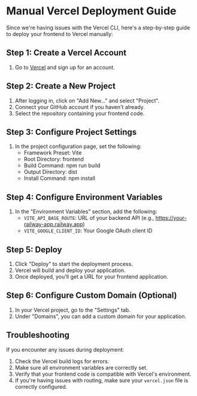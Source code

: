 # Manual Vercel Deployment Guide

Since we're having issues with the Vercel CLI, here's a step-by-step guide to deploy your frontend to Vercel manually:

## Step 1: Create a Vercel Account

1. Go to [Vercel](https://vercel.com/) and sign up for an account.

## Step 2: Create a New Project

1. After logging in, click on "Add New..." and select "Project".
2. Connect your GitHub account if you haven't already.
3. Select the repository containing your frontend code.

## Step 3: Configure Project Settings

1. In the project configuration page, set the following:
   - Framework Preset: Vite
   - Root Directory: frontend
   - Build Command: npm run build
   - Output Directory: dist
   - Install Command: npm install

## Step 4: Configure Environment Variables

1. In the "Environment Variables" section, add the following:
   - `VITE_API_BASE_ROUTE`: URL of your backend API (e.g., https://your-railway-app.railway.app)
   - `VITE_GOOGLE_CLIENT_ID`: Your Google OAuth client ID

## Step 5: Deploy

1. Click "Deploy" to start the deployment process.
2. Vercel will build and deploy your application.
3. Once deployed, you'll get a URL for your frontend application.

## Step 6: Configure Custom Domain (Optional)

1. In your Vercel project, go to the "Settings" tab.
2. Under "Domains", you can add a custom domain for your application.

## Troubleshooting

If you encounter any issues during deployment:

1. Check the Vercel build logs for errors.
2. Make sure all environment variables are correctly set.
3. Verify that your frontend code is compatible with Vercel's environment.
4. If you're having issues with routing, make sure your `vercel.json` file is correctly configured. 